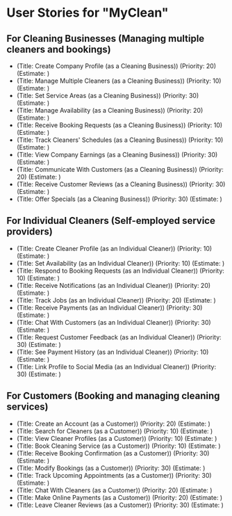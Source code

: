 # User Stories for "MyClean"

## For Cleaning Businesses (Managing multiple cleaners and bookings)
* (Title: Create Company Profile (as a Cleaning Business)) (Priority: 20) (Estimate: )
* (Title: Manage Multiple Cleaners (as a Cleaning Business)) (Priority: 10) (Estimate: )
* (Title: Set Service Areas (as a Cleaning Business)) (Priority: 30) (Estimate: )
* (Title: Manage Availability (as a Cleaning Business)) (Priority: 20) (Estimate: )
* (Title: Receive Booking Requests (as a Cleaning Business)) (Priority: 10) (Estimate: )
* (Title: Track Cleaners' Schedules (as a Cleaning Business)) (Priority: 10) (Estimate: )
* (Title: View Company Earnings (as a Cleaning Business)) (Priority: 30) (Estimate: )
* (Title: Communicate With Customers (as a Cleaning Business)) (Priority: 20) (Estimate: )
* (Title: Receive Customer Reviews (as a Cleaning Business)) (Priority: 30) (Estimate: )
* (Title: Offer Specials (as a Cleaning Business)) (Priority: 30) (Estimate: )

## For Individual Cleaners (Self-employed service providers)
* (Title: Create Cleaner Profile (as an Individual Cleaner)) (Priority: 10) (Estimate: )
* (Title: Set Availability (as an Individual Cleaner)) (Priority: 10) (Estimate: )
* (Title: Respond to Booking Requests (as an Individual Cleaner)) (Priority: 10) (Estimate: )
* (Title: Receive Notifications (as an Individual Cleaner)) (Priority: 20) (Estimate: )
* (Title: Track Jobs (as an Individual Cleaner)) (Priority: 20) (Estimate: )
* (Title: Receive Payments (as an Individual Cleaner)) (Priority: 30) (Estimate: )
* (Title: Chat With Customers (as an Individual Cleaner)) (Priority: 30) (Estimate: )
* (Title: Request Customer Feedback (as an Individual Cleaner)) (Priority: 30) (Estimate: )
* (Title: See Payment History (as an Individual Cleaner)) (Priority: 10) (Estimate: )
* (Title: Link Profile to Social Media (as an Individual Cleaner)) (Priority: 30) (Estimate: )

## For Customers (Booking and managing cleaning services)
* (Title: Create an Account (as a Customer)) (Priority: 20) (Estimate: )
* (Title: Search for Cleaners (as a Customer)) (Priority: 10) (Estimate: )
* (Title: View Cleaner Profiles (as a Customer)) (Priority: 10) (Estimate: )
* (Title: Book Cleaning Service (as a Customer)) (Priority: 10) (Estimate: )
* (Title: Receive Booking Confirmation (as a Customer)) (Priority: 30) (Estimate: )
* (Title: Modify Bookings (as a Customer)) (Priority: 30) (Estimate: )
* (Title: Track Upcoming Appointments (as a Customer)) (Priority: 30) (Estimate: )
* (Title: Chat With Cleaners (as a Customer)) (Priority: 20) (Estimate: )
* (Title: Make Online Payments (as a Customer)) (Priority: 20) (Estimate: )
* (Title: Leave Cleaner Reviews (as a Customer)) (Priority: 30) (Estimate: )